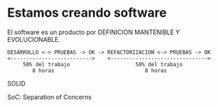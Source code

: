 
# Estamos creando software

El software es un producto por DEFINICION MANTENIBLE Y EVOLUCIONABLE.

    DESARROLLO <-> PRUEBAS -> OK -> REFACTORIZACION <-> PRUEBAS -> OK
    <-------------------------->    <------------------------------->
         50% del trabajo                     50% del trabajo
            8 horas                             8 horas

SOLID

SoC: Separation of Concerns